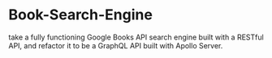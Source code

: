 # Book-Search-Engine
take a fully functioning Google Books API search engine built with a RESTful API, and refactor it to be a GraphQL API built with Apollo Server.
